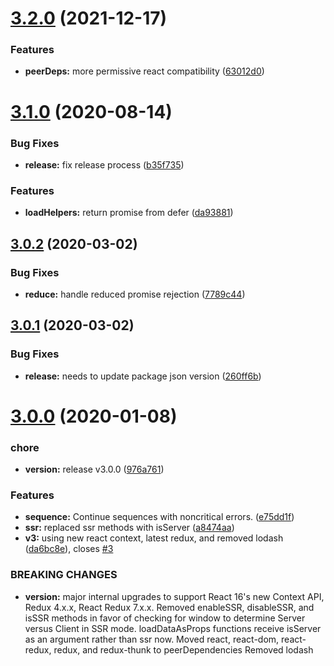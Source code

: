 # [3.2.0](https://github.com/americanexpress/iguazu/compare/v3.1.0...v3.2.0) (2021-12-17)


### Features

* **peerDeps:** more permissive react compatibility ([63012d0](https://github.com/americanexpress/iguazu/commit/63012d0f28fdc720f9d05122e0865dacd147ae8f))

# [3.1.0](https://github.com/americanexpress/iguazu/compare/v3.0.2...v3.1.0) (2020-08-14)


### Bug Fixes

* **release:** fix release process ([b35f735](https://github.com/americanexpress/iguazu/commit/b35f735d76030234334be45716d1d84c0fe5cde3))


### Features

* **loadHelpers:** return promise from defer ([da93881](https://github.com/americanexpress/iguazu/commit/da93881ca5a4f48e7ea0efe07979783091fae256))

## [3.0.2](https://github.com/americanexpress/iguazu/compare/v3.0.1...v3.0.2) (2020-03-02)


### Bug Fixes

* **reduce:** handle reduced promise rejection ([7789c44](https://github.com/americanexpress/iguazu/commit/7789c44bcdbe76dbc337f1420a6374b9c90b8d77))

## [3.0.1](https://github.com/americanexpress/iguazu/compare/v3.0.0...v3.0.1) (2020-03-02)


### Bug Fixes

* **release:** needs to update package json version ([260ff6b](https://github.com/americanexpress/iguazu/commit/260ff6bc1e8cd555d77d059771a9971f331e4eab))

# [3.0.0](https://github.com/americanexpress/iguazu/compare/v2.5.2...v3.0.0) (2020-01-08)


### chore

* **version:** release v3.0.0 ([976a761](https://github.com/americanexpress/iguazu/commit/976a761cf124d001d688644bffdea5be109be768))


### Features

* **sequence:** Continue sequences with noncritical errors. ([e75dd1f](https://github.com/americanexpress/iguazu/commit/e75dd1fe032ad842312381d26da132ec28e7d37d))
* **ssr:** replaced ssr methods with isServer ([a8474aa](https://github.com/americanexpress/iguazu/commit/a8474aaa224a317cd008f940759cd8f7020cc86b))
* **v3:** using new react context, latest redux, and removed lodash ([da6bc8e](https://github.com/americanexpress/iguazu/commit/da6bc8e50a59229d257d659ab3d22cb001e395a6)), closes [#3](https://github.com/americanexpress/iguazu/issues/3)


### BREAKING CHANGES

* **version:** major internal upgrades to support React 16's new Context API, Redux 4.x.x, React Redux 7.x.x.
Removed enableSSR, disableSSR, and isSSR methods in favor of checking for window to determine Server versus Client in SSR mode.
loadDataAsProps functions receive isServer as an argument rather than ssr now.
Moved react, react-dom, react-redux, redux, and redux-thunk to peerDependencies
Removed lodash
